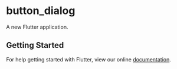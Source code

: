 # button_dialog

A new Flutter application.

## Getting Started

For help getting started with Flutter, view our online
[documentation](https://flutter.io/).
